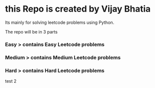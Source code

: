 # this Repo is created by Vijay Bhatia
Its mainly for solving leetcode problems using Python.

The repo will be in 3 parts 

### Easy > contains Easy Leetcode problems
### Medium > contains Medium Leetcode problems                          
### Hard > contains Hard Leetcode problems 

test 2